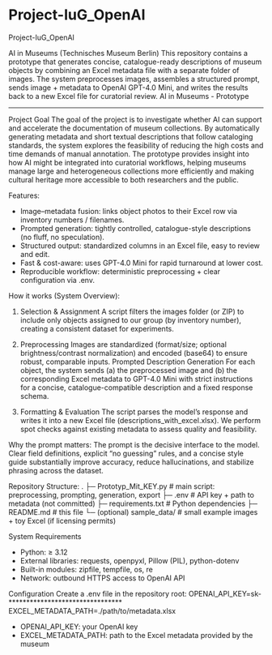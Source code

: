# Project-IuG_OpenAI
Project-IuG_OpenAI

AI in Museums (Technisches Museum Berlin)
This repository contains a prototype that generates concise, catalogue-ready descriptions of museum objects by combining an Excel metadata file with a separate folder of images. The system preprocesses images, assembles a structured prompt, sends image + metadata to OpenAI GPT-4.0 Mini, and writes the results back to a new Excel file for curatorial review.
AI in Museums - Prototype

___

Project Goal
The goal of the project is to investigate whether AI can support and accelerate the documentation of museum collections. By automatically generating metadata and short textual descriptions that follow cataloging standards, the system explores the feasibility of reducing the high costs and time demands of manual annotation. The prototype provides insight into how AI might be integrated into curatorial workflows, helping museums manage large and heterogeneous collections more efficiently and making cultural heritage more accessible to both researchers and the public.

Features:
- Image–metadata fusion: links object photos to their Excel row via inventory numbers / filenames.
- Prompted generation: tightly controlled, catalogue-style descriptions (no fluff, no speculation).
- Structured output: standardized columns in an Excel file, easy to review and edit.
- Fast & cost-aware: uses GPT-4.0 Mini for rapid turnaround at lower cost.
- Reproducible workflow: deterministic preprocessing + clear configuration via .env.

How it works (System Overview): 
1. Selection & Assignment
A script filters the images folder (or ZIP) to include only objects assigned to our group (by inventory number), creating a consistent dataset for experiments.

2. Preprocessing
Images are standardized (format/size; optional brightness/contrast normalization) and encoded (base64) to ensure robust, comparable inputs. Prompted Description Generation
For each object, the system sends (a) the preprocessed image and (b) the corresponding Excel metadata to GPT-4.0 Mini with strict instructions for a concise, catalogue-compatible description and a fixed response schema.

3. Formatting & Evaluation
The script parses the model’s response and writes it into a new Excel file (descriptions_with_excel.xlsx). We perform spot checks against existing metadata to assess quality and feasibility.

Why the prompt matters: The prompt is the decisive interface to the model. Clear field definitions, explicit “no guessing” rules, and a concise style guide substantially improve accuracy, reduce hallucinations, and stabilize phrasing across the dataset.

Repository Structure:
.
├─ Prototyp_Mit_KEY.py        # main script: preprocessing, prompting, generation, export
├─ .env                       # API key + path to metadata (not committed)
├─ requirements.txt           # Python dependencies
├─ README.md                  # this file
└─ (optional) sample_data/    # small example images + toy Excel (if licensing permits)

System Requirements
- Python: ≥ 3.12
- External libraries: requests, openpyxl, Pillow (PIL), python-dotenv
- Built-in modules: zipfile, tempfile, os, re
- Network: outbound HTTPS access to OpenAI API

Configuration
Create a .env file in the repository root:
OPENAI_API_KEY=sk-********************************
EXCEL_METADATA_PATH=./path/to/metadata.xlsx
- OPENAI_API_KEY: your OpenAI key
- EXCEL_METADATA_PATH: path to the Excel metadata provided by the museum
